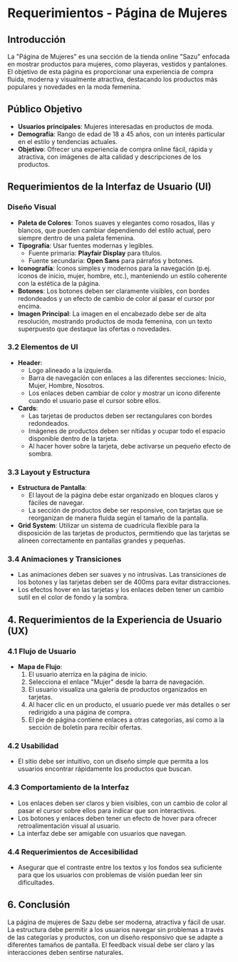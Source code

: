 # Requerimientos - Página de Mujeres

## Introducción
La "Página de Mujeres" es una sección de la tienda online "Sazu" enfocada en mostrar productos para mujeres, como playeras, vestidos y pantalones.  
El objetivo de esta página es proporcionar una experiencia de compra fluida, moderna y visualmente atractiva, destacando los productos más populares y novedades en la moda femenina.

## Público Objetivo
- **Usuarios principales**: Mujeres interesadas en productos de moda.
- **Demografía**: Rango de edad de 18 a 45 años, con un interés particular en el estilo y tendencias actuales.
- **Objetivo**: Ofrecer una experiencia de compra online fácil, rápida y atractiva, con imágenes de alta calidad y descripciones de los productos.

## Requerimientos de la Interfaz de Usuario (UI)

### Diseño Visual
- **Paleta de Colores**: Tonos suaves y elegantes como rosados, lilas y blancos, que pueden cambiar dependiendo del estilo actual, pero siempre dentro de una paleta femenina.
- **Tipografía**: Usar fuentes modernas y legibles. 
    - Fuente primaria: **Playfair Display** para títulos.
    - Fuente secundaria: **Open Sans** para párrafos y botones.
- **Iconografía**: Íconos simples y modernos para la navegación (p.ej. iconos de inicio, mujer, hombre, etc.), manteniendo un estilo coherente con la estética de la página.
- **Botones**: Los botones deben ser claramente visibles, con bordes redondeados y un efecto de cambio de color al pasar el cursor por encima.
- **Imagen Principal**: La imagen en el encabezado debe ser de alta resolución, mostrando productos de moda femenina, con un texto superpuesto que destaque las ofertas o novedades.

### 3.2 Elementos de UI
- **Header**: 
    - Logo alineado a la izquierda.
    - Barra de navegación con enlaces a las diferentes secciones: Inicio, Mujer, Hombre, Nosotros.
    - Los enlaces deben cambiar de color y mostrar un icono diferente cuando el usuario pase el cursor sobre ellos.
- **Cards**: 
    - Las tarjetas de productos deben ser rectangulares con bordes redondeados.
    - Imágenes de productos deben ser nítidas y ocupar todo el espacio disponible dentro de la tarjeta.
    - Al hacer hover sobre la tarjeta, debe activarse un pequeño efecto de sombra.

### 3.3 Layout y Estructura
- **Estructura de Pantalla**:
    - El layout de la página debe estar organizado en bloques claros y fáciles de navegar.
    - La sección de productos debe ser responsive, con tarjetas que se reorganizan de manera fluida según el tamaño de la pantalla.
- **Grid System**: Utilizar un sistema de cuadrícula flexible para la disposición de las tarjetas de productos, permitiendo que las tarjetas se alineen correctamente en pantallas grandes y pequeñas.
  
### 3.4 Animaciones y Transiciones
- Las animaciones deben ser suaves y no intrusivas. Las transiciones de los botones y las tarjetas deben ser de 400ms para evitar distracciones.
- Los efectos hover en las tarjetas y los enlaces deben tener un cambio sutil en el color de fondo y la sombra.

## 4. Requerimientos de la Experiencia de Usuario (UX)

### 4.1 Flujo de Usuario
- **Mapa de Flujo**:
    1. El usuario aterriza en la página de inicio.
    2. Selecciona el enlace "Mujer" desde la barra de navegación.
    3. El usuario visualiza una galería de productos organizados en tarjetas.
    4. Al hacer clic en un producto, el usuario puede ver más detalles o ser redirigido a una página de compra.
    5. El pie de página contiene enlaces a otras categorías, así como a la sección de boletín para recibir ofertas.

### 4.2 Usabilidad
- El sitio debe ser intuitivo, con un diseño simple que permita a los usuarios encontrar rápidamente los productos que buscan.

### 4.3 Comportamiento de la Interfaz
- Los enlaces deben ser claros y bien visibles, con un cambio de color al pasar el cursor sobre ellos para indicar que son interactivos.
- Los botones y enlaces deben tener un efecto de hover para ofrecer retroalimentación visual al usuario.
- La interfaz debe ser amigable con usuarios que navegan.

### 4.4 Requerimientos de Accesibilidad
- Asegurar que el contraste entre los textos y los fondos sea suficiente para que los usuarios con problemas de visión puedan leer sin dificultades.

## 6. Conclusión
La página de mujeres de Sazu debe ser moderna, atractiva y fácil de usar. La estructura debe permitir a los usuarios navegar sin problemas a través de las categorías y productos, 
con un diseño responsivo que se adapte a diferentes tamaños de pantalla. El feedback visual debe ser claro y las interacciones deben sentirse naturales.
